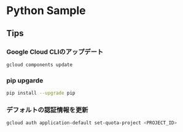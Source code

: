 # Python Sample

## Tips

### Google Cloud CLIのアップデート

```bash
gcloud components update
```

### pip upgarde

```bash
pip install --upgrade pip
```

### デフォルトの認証情報を更新

```bash
gcloud auth application-default set-quota-project <PROJECT_ID>
```
